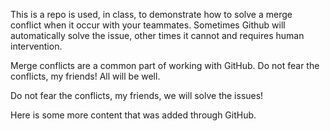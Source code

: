 
This is a repo is used, in class, to demonstrate how to solve a merge conflict when it occur with your teammates. Sometimes Github will automatically solve the issue, other times it cannot and requires human intervention.

Merge conflicts are a common part of working with GitHub. Do not fear the conflicts, my friends! All will be well.

Do not fear the conflicts, my friends, we will solve the issues!

Here is some more content that was added through GitHub.

